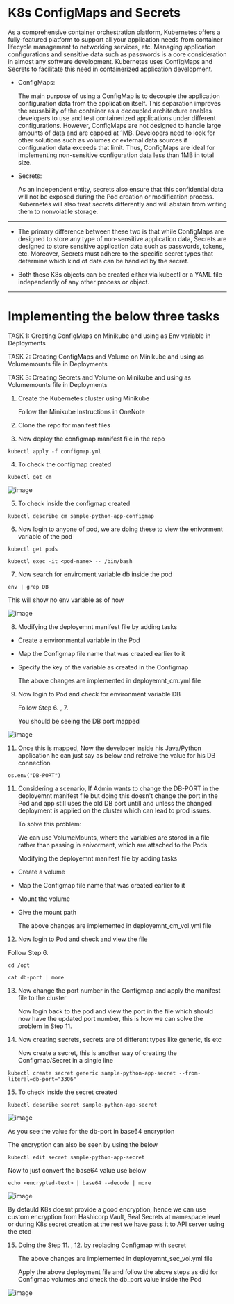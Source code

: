 # K8s ConfigMaps and Secrets   
             
As a comprehensive container orchestration platform, Kubernetes offers a fully-featured platform to support all your application needs from container lifecycle management to networking services, etc. Managing application configurations and sensitive data such as passwords is a core consideration in almost any software development. Kubernetes uses ConfigMaps and Secrets to facilitate this need in containerized application development.

- ConfigMaps:   
  
  The main purpose of using a ConfigMap is to decouple the application configuration data from the application itself. This separation improves the reusability of the container as a decoupled architecture enables developers to use and test containerized applications under different configurations. However, ConfigMaps are not designed to handle large amounts of data and are capped at 1MB. Developers need to look for other solutions such as volumes or external data sources if configuration data exceeds that limit. Thus, ConfigMaps are ideal for implementing non-sensitive configuration data less than 1MB in total size.


- Secrets:
  
  As an independent entity, secrets also ensure that this confidential data will not be exposed during the Pod creation or modification process. Kubernetes will also treat secrets differently and will abstain from writing them to nonvolatile storage. 

---

- The primary difference between these two is that while ConfigMaps are designed to store any type of non-sensitive application data, Secrets are designed to store sensitive application data such as passwords, tokens, etc. Moreover, Secrets must adhere to the specific secret types that determine which kind of data can be handled by the secret.

- Both these K8s objects can be created either via kubectl or a YAML file independently of any other process or object.

---

# Implementing the below three tasks 

TASK 1: Creating ConfigMaps on  Minikube and using as Env variable in Deployments

TASK 2: Creating ConfigMaps and Volume on  Minikube and using as Volumemounts file in Deployments

TASK 3: Creating Secrets and Volume on  Minikube and using as Volumemounts file in Deployments


1. Create the Kubernetes cluster using Minikube 

    Follow the Minikube Instructions in OneNote 


2. Clone the repo for manifest files


3. Now deploy the configmap manifest file in the repo 
```
kubectl apply -f configmap.yml
```

4. To check the configmap created 
```
kubectl get cm
```

![image](https://github.com/Pavan-1997/K8s_ConfigMaps_Secrets/assets/32020205/e2ce82b6-3a85-4390-8de7-40b4bf05c595)


5. To check inside the configmap created 
```
kubectl describe cm sample-python-app-configmap
```

6. Now login to anyone of pod, we are doing these to view the enivorment variable of the pod
```
kubectl get pods
```
```
kubectl exec -it <pod-name> -- /bin/bash
```

7. Now search for enviroment variable db inside the pod
```
env | grep DB
```
  This will show no env variable as of now
  
![image](https://github.com/Pavan-1997/K8s_ConfigMaps_Secrets/assets/32020205/68a83562-db06-4565-bc63-b0de6d6b6807)

8. Modifying the deployemnt manifest file by adding tasks 

- Create a environmental variable in the Pod
- Map the Configmap file name that was created earlier to it 
- Specify the key of the variable as created in the Configmap

    The above changes are implemented in deployemnt_cm.yml file 


9. Now login to Pod and check for environment variable DB

    Follow Step 6. , 7.
    
    You should be seeing the DB port mapped

![image](https://github.com/Pavan-1997/K8s_ConfigMaps_Secrets/assets/32020205/27ee85f9-98d0-4351-9834-d3b2ef0b0eaa)


11. Once this is mapped, Now the developer inside his Java/Python application he can just say as below and retreive the value for his DB connection
```
os.env("DB-PORT") 
```

11. Considering a scenario, If Admin wants to change the DB-PORT in the deployemnt manifest file but doing this doesn't change the port in the Pod and app still uses the old DB port untill and unless the changed deployment is applied on the cluster which can lead to prod issues.

    To solve this problem: 

    We can use VolumeMounts, where the variables are stored in a file rather than passing in enivorment, which are attached to the Pods  

    Modifying the deployemnt manifest file by adding tasks 

- Create a volume
- Map the Configmap file name that was created earlier to it
- Mount the volume
- Give the mount path 

    The above changes are implemented in deployemnt_cm_vol.yml file 


12. Now login to Pod and check and view the file 

Follow Step 6. 
```
cd /opt
```
```
cat db-port | more
```

13. Now change the port number in the Configmap and apply the manifest file to the cluster 

    Now login back to the pod and view the port in the file which should now have the updated port number, this is how we can solve the problem in Step 11.


14. Now creating secrets, secrets are of different types like generic, tls etc

    Now create a secret, this is another way of creating the Configmap/Secret in a single line
```
kubectl create secret generic sample-python-app-secret --from-literal=db-port="3306"
```

15. To check inside the secret created 
```
kubectl describe secret sample-python-app-secret
```

![image](https://github.com/Pavan-1997/K8s_ConfigMaps_Secrets/assets/32020205/b35f526b-b0c1-4cbd-9c44-d9694aceee2f)

   As you see the value for the db-port in base64 encryption

   The encryption can also be seen by using the below 
```
kubectl edit secret sample-python-app-secret
```
   Now to just convert the base64 value use below
```
echo <encrypted-text> | base64 --decode | more
```

![image](https://github.com/Pavan-1997/K8s_ConfigMaps_Secrets/assets/32020205/afd0d4f0-d7e2-4176-85e9-a29d33867da5)

   By defauld K8s doesnt provide a good encryption, hence we can use custom encryption from Hashicorp Vault, Seal Secrets at namespace level or during K8s secret creation at the rest we have pass it to API server using the etcd


15. Doing the Step 11. , 12. by replacing Configmap with secret

    The above changes are implemented in deployemnt_sec_vol.yml file 
    
    Apply the above deployment file and follow the above steps as did for Configmap volumes and check the db_port value inside the Pod

![image](https://github.com/Pavan-1997/K8s_ConfigMaps_Secrets/assets/32020205/00b8d9e3-1f93-4d3d-9f34-2357042495fb)

